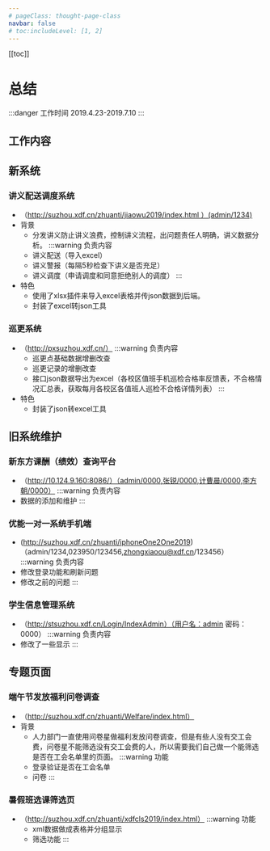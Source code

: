 ```yaml
---
# pageClass: thought-page-class
navbar: false
# toc:includeLevel: [1, 2]
---
```

[[toc]]
# 总结
:::danger 工作时间
2019.4.23-2019.7.10
:::
## 工作内容
## 新系统
### 讲义配送调度系统
- （http://suzhou.xdf.cn/zhuanti/jiaowu2019/index.html ）(admin/1234)
- 背景
    - 分发讲义防止讲义浪费，控制讲义流程，出问题责任人明确，讲义数据分析。
:::warning 负责内容
  - 讲义配送（导入excel）
  - 讲义警报（每隔5秒检查下讲义是否充足）
  - 讲义调度（申请调度和同意拒绝别人的调度）
:::
- 特色
  - 使用了xlsx插件来导入excel表格并传json数据到后端。
  - 封装了excel转json工具

### 巡更系统
- （http://pxsuzhou.xdf.cn/）
:::warning 负责内容
  - 巡更点基础数据增删改查
  - 巡更记录的增删改查
  - 接口json数据导出为excel（各校区值班手机巡检合格率反馈表，不合格情况汇总表，获取每月各校区各值班人巡检不合格详情列表）
:::
- 特色
  - 封装了json转excel工具

## 旧系统维护
### 新东方课酬（绩效）查询平台
- （http://10.124.9.160:8086/）（admin/0000,张锐/0000,计曹晨/0000,李方朝/0000）
:::warning 负责内容
- 数据的添加和维护
:::

### 优能一对一系统手机端
- (http://suzhou.xdf.cn/zhuanti/iphoneOne2One2019)（admin/1234,023950/123456,zhongxiaoou@xdf.cn/123456）
:::warning 负责内容
- 修改登录功能和刷新问题
- 修改之前的问题
:::
### 学生信息管理系统
- （http://stsuzhou.xdf.cn/Login/IndexAdmin）（用户名：admin 密码：0000）
:::warning 负责内容
- 修改了一些显示
:::
## 专题页面
### 端午节发放福利问卷调查
- （http://suzhou.xdf.cn/zhuanti/Welfare/index.html）
- 背景
  - 人力部门一直使用问卷星做福利发放问卷调查，但是有些人没有交工会费，问卷星不能筛选没有交工会费的人，所以需要我们自己做一个能筛选是否在工会名单里的页面。
:::warning 功能
  - 登录验证是否在工会名单
  - 问卷
:::
### 暑假班选课筛选页
- （http://suzhou.xdf.cn/zhuanti/xdfcls2019/index.html）
:::warning 功能
  - xml数据做成表格并分组显示
  - 筛选功能
:::